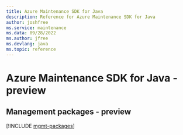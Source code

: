 ```yaml
---
title: Azure Maintenance SDK for Java
description: Reference for Azure Maintenance SDK for Java
author: joshfree
ms.service: maintenance
ms.data: 09/28/2022
ms.author: jfree
ms.devlang: java
ms.topic: reference
---
```

# Azure Maintenance SDK for Java - preview

## Management packages - preview
[!INCLUDE [mgmt-packages](maintenance-mgmt-index.md)]